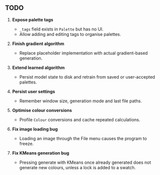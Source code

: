 ## TODO

1. **Expose palette tags**
   - `_tags` field exists in `Palette` but has no UI.
   - Allow adding and editing tags to organise palettes.

2. **Finish gradient algorithm**
   - Replace placeholder implementation with actual gradient-based generation.

3. **Extend learned algorithm**
   - Persist model state to disk and retrain from saved or user-accepted palettes.

4. **Persist user settings**
   - Remember window size, generation mode and last file paths.

5. **Optimise colour conversions**
   - Profile `Colour` conversions and cache repeated calculations.

6. **Fix image loading bug**
   - Loading an image through the File menu causes the program to freeze.

7. **Fix KMeans generation bug**
   - Pressing generate with KMeans once already generated does not generate new colours, unless a lock is added to a swatch.
